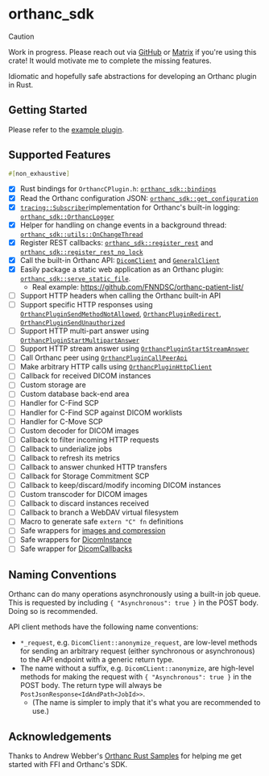 # orthanc_sdk

> [!CAUTION]
> Work in progress.
> Please reach out via [GitHub](https://github.com/FNNDSC/orthanc-rs/discussions)
> or [Matrix](https://matrix.to/#/#chris-general:fedora.im) if you're using this
> crate! It would motivate me to complete the missing features.

Idiomatic and hopefully safe abstractions for developing an Orthanc plugin in Rust.

## Getting Started

Please refer to the [example plugin](../example_plugin/src/plugin.rs).

## Supported Features

```rust
#[non_exhaustive]
```

- [x] Rust bindings for `OrthancCPlugin.h`: [`orthanc_sdk::bindings`](https://docs.rs/orthanc_sdk/0.2.0/orthanc_sdk/bindings/index.html)
- [x] Read the Orthanc configuration JSON: [`orthanc_sdk::get_configuration`](https://docs.rs/orthanc_sdk/0.2.0/orthanc_sdk/fn.get_configuration.html)
- [x] [`tracing::Subscriber`](https://docs.rs/tracing-core/0.1.34/tracing_core/subscriber/trait.Subscriber.html)implementation for Orthanc's built-in logging: [`orthanc_sdk::OrthancLogger`](https://docs.rs/orthanc_sdk/0.2.0/orthanc_sdk/struct.OrthancLogger.html)
- [x] Helper for handling on change events in a background thread: [`orthanc_sdk::utils::OnChangeThread`](https://docs.rs/orthanc_sdk/0.2.0/orthanc_sdk/utils/struct.OnChangeThread.html)
- [x] Register REST callbacks: [`orthanc_sdk::register_rest`](https://docs.rs/orthanc_sdk/0.2.0/orthanc_sdk/fn.register_rest.html) and [`orthanc_sdk::register_rest_no_lock`](https://docs.rs/orthanc_sdk/0.2.0/orthanc_sdk/fn.register_rest_no_lock.html)
- [x] Call the built-in Orthanc API: [`DicomClient`](https://docs.rs/orthanc_sdk/0.2.0/orthanc_sdk/api/struct.DicomClient.html) and [`GeneralClient`](https://docs.rs/orthanc_sdk/0.2.0/orthanc_sdk/api/struct.GeneralClient.html)
- [x] Easily package a static web application as an Orthanc plugin: [`orthanc_sdk::serve_static_file`](https://docs.rs/orthanc_sdk/0.2.0/orthanc_sdk/fn.serve_static_file.html).
  - Real example: https://github.com/FNNDSC/orthanc-patient-list/
- [ ] Support HTTP headers when calling the Orthanc built-in API
- [ ] Support specific HTTP responses using [`OrthancPluginSendMethodNotAllowed`](https://orthanc.uclouvain.be/sdk/group__REST.html#ga1a060d2b2aba0172eb68ebb69d26722c), [`OrthancPluginRedirect`](https://orthanc.uclouvain.be/sdk/group__REST.html#ga92aebd39a92e2bdbdb1b1dc5f60cadd5), [`OrthancPluginSendUnauthorized`](https://orthanc.uclouvain.be/sdk/group__REST.html#ga0c09ccbddb26011ba30eeddf94819d52)
- [ ] Support HTTP multi-part answer using [`OrthancPluginStartMultipartAnswer`](https://orthanc.uclouvain.be/sdk/group__REST.html#gadfae0b05c5890fe07fd4762ac58dfed4)
- [ ] Support HTTP stream answer using [`OrthancPluginStartStreamAnswer`](https://orthanc.uclouvain.be/sdk/group__REST.html#ga8cd840aae20e180ca8af0aa3a85f9c9e)
- [ ] Call Orthanc peer using [`OrthancPluginCallPeerApi`](https://orthanc.uclouvain.be/sdk/group__Toolbox.html#gadd62594f47cedbb473449be0eb53504c)
- [ ] Make arbitrary HTTP calls using [`OrthancPluginHttpClient`](https://orthanc.uclouvain.be/sdk/group__Toolbox.html#ga053d2c35e6c39b5f6c8fda400c1672d3)
- [ ] Callback for received DICOM instances
- [ ] Custom storage are
- [ ] Custom database back-end area
- [ ] Handler for C-Find SCP
- [ ] Handler for C-Find SCP against DICOM worklists
- [ ] Handler for C-Move SCP
- [ ] Custom decoder for DICOM images
- [ ] Callback to filter incoming HTTP requests
- [ ] Callback to underialize jobs
- [ ] Callback to refresh its metrics
- [ ] Callback to answer chunked HTTP transfers
- [ ] Callback for Storage Commitment SCP
- [ ] Callback to keep/discard/modify incoming DICOM instances
- [ ] Custom transcoder for DICOM images
- [ ] Callback to discard instances received
- [ ] Callback to branch a WebDAV virtual filesystem
- [ ] Macro to generate safe `extern "C" fn` definitions
- [ ] Safe wrappers for [images and compression](https://orthanc.uclouvain.be/sdk/group__Images.html)
- [ ] Safe wrappers for [DicomInstance](https://orthanc.uclouvain.be/sdk/group__DicomInstance.html)
- [ ] Safe wrapper for [DicomCallbacks](https://orthanc.uclouvain.be/sdk/group__DicomCallbacks.html)

## Naming Conventions

Orthanc can do many operations asynchronously using a built-in job queue.
This is requested by including `{ "Asynchronous": true }` in the POST body.
Doing so is recommended.

API client methods have the following name conventions:

- `*_request`, e.g. `DicomClient::anonymize_request`, are low-level methods for sending an arbitrary request (either synchronous or asynchronous) to the API endpoint with a generic return type.
- The name without a suffix, e.g. `DicomCLient::anonymize`, are high-level methods for making the request with `{ "Asynchronous": true }` in the POST body. The return type will always be `PostJsonResponse<IdAndPath<JobId>>`.
  - (The name is simpler to imply that it's what you are recommended to use.)

## Acknowledgements

Thanks to Andrew Webber's [Orthanc Rust Samples](https://github.com/andrewwebber/orthanc-rust-plugins)
for helping me get started with FFI and Orthanc's SDK.
